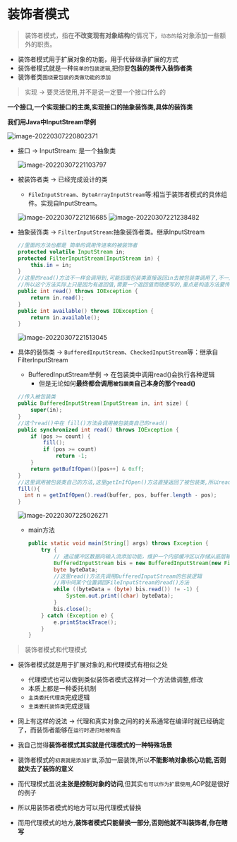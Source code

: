 # 装饰者模式

> 装饰者模式，指在**不改变现有对象结构**的情况下，`动态的`给对象添加一些额外的职责。

- 装饰者模式用于扩展对象的功能，用于代替继承扩展的方式
- 装饰者模式就是一种`简单的包装逻辑`,把你要**包装的类传入装饰者类**
- 装饰者类`围绕要包装的类做功能的添加`

> 实现  -> 要灵活使用,并不是说一定要一个接口什么的

**一个接口,一个实现接口的主类,实现接口的抽象装饰类,具体的装饰类**

**我们用Java中InputStream举例**

![image-20220307220802371](../../../图片保存\image-20220307220802371.png)

- 接口 -> InputStream: 是一个抽象类

  ![image-20220307221103797](../../../图片保存\image-20220307221103797.png)

- 被装饰者类 -> 已经完成设计的类

  - `FileInputStream`、`ByteArrayInputStream`等:相当于装饰者模式的具体组件。实现自InputStream。

  ![image-20220307221216685](../../../图片保存\image-20220307221216685.png) ![image-20220307221238482](../../../图片保存\image-20220307221238482.png)

- 抽象装饰类 -> `FilterInputStream`:抽象装饰者类。继承InputStream

  ```java
  //里面的方法也都是 简单的调用传进来的被装饰者
  protected volatile InputStream in;
  protected FilterInputStream(InputStream in) {
      this.in = in;
  }
  //这里的read()方法不一样会调用到,可能后面包装类直接返回in去被包装类调用了,不一定会经过这个方法
  //所以这个方法实际上只是因为有返回值,需要一个返回值而随便写的,重点是构造方法要传入InputStream
  public int read() throws IOException {
      return in.read();
  }
  public int available() throws IOException {
      return in.available();
  }
  ```

  

  ![image-20220307221513045](../../../图片保存\image-20220307221513045.png)

- 具体的装饰类 -> `BufferedInputStream`、`CheckedInputStream`等：继承自FilterInputStream

  - BufferedInputStream举例 -> 在包装类中调用read()会执行各种逻辑
    - 但是无论如何**最终都会调用`被包装类`自己本身的那个read()**

  ```java
  //传入被包装类
  public BufferedInputStream(InputStream in, int size) {
      super(in);
  }
  //这个read()中在 fill()方法会调用被包装类自己的read()
  public synchronized int read() throws IOException {
      if (pos >= count) {
          fill();
          if (pos >= count)
              return -1;
      }
      return getBufIfOpen()[pos++] & 0xff;
  }
  //这里调用被包装类自己的方法,这里getInIfOpen()方法直接返回了被包装类,所以read不会经过抽象类
  fill(){
  	int n = getInIfOpen().read(buffer, pos, buffer.length - pos);    
  }
  
  ```

  

  ![image-20220307225026271](../../../图片保存\image-20220307225026271.png)

  

  - main方法

    ```java
    public static void main(String[] args) throws Exception {
        try {
            // 通过缓冲区数据向输入流添加功能，维护一个内部缓冲区以存储从底层输入流读取的字节：
            BufferedInputStream bis = new BufferedInputStream(new FileInputStream("D:\\text.txt"));
            byte byteData;
            //这里read()方法先调用BufferedInputStream的包装逻辑
            //再中间某个位置调回FileInputStream的read()方法
            while ((byteData = (byte) bis.read()) != -1) {
                System.out.print((char) byteData);
            }
            bis.close();
        } catch (Exception e) {
            e.printStackTrace();
        }
    }
    ```

    

> 装饰者模式和代理模式

- 装饰者模式就是用于扩展对象的,和代理模式有相似之处
  - 代理模式也可以做到类似装饰者模式这样对一个方法做调整,修改
  - 本质上都是一种委托机制
  - `主类委托代理类`完成逻辑
  - `主类委托装饰类`完成逻辑
- 网上有这样的说法 -> 代理和真实对象之间的的关系通常在编译时就已经确定了，而装饰者能够在`运行时递归地被构造`
- 我自己觉得**装饰者模式其实就是代理模式的一种特殊场景**

- 装饰者模式的`初衷就是添加扩展`,添加一层装饰,所以**不能影响对象核心功能,否则就失去了装饰的意义**
- 而代理模式虽说**主张是控制对象的访问**,但其实`也可以作为扩展使用`,AOP就是很好的例子
- 所以用装饰者模式的地方可以用代理模式替换
- 而用代理模式的地方,**装饰者模式只能替换一部分,否则他就不叫装饰者,你在瞎写**


